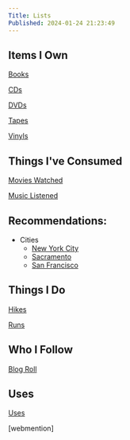 ```yaml
---
Title: Lists
Published: 2024-01-24 21:23:49
---
```

## Items I Own
[Books](books)

[CDs](cds)

[DVDs](dvds)

[Tapes](tapes)

[Vinyls](vinyls)

## Things I've Consumed

[Movies Watched](movies-watched)

[Music Listened](music-listened)

## Recommendations:
* Cities
  * [New York City](nyc-recs)
  * [Sacramento](sacramento-recs)
  * [San Francisco](sf-recs)
 

## Things I Do
[Hikes](hikes)

[Runs](runs)

## Who I Follow
[Blog Roll](/blog/roll)

## Uses
[Uses](/uses)

[webmention]

